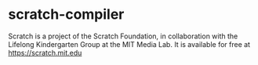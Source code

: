 # scratch-compiler

Scratch is a project of the Scratch Foundation, in collaboration with the
Lifelong Kindergarten Group at the MIT Media Lab. It is available for free at
<https://scratch.mit.edu>

